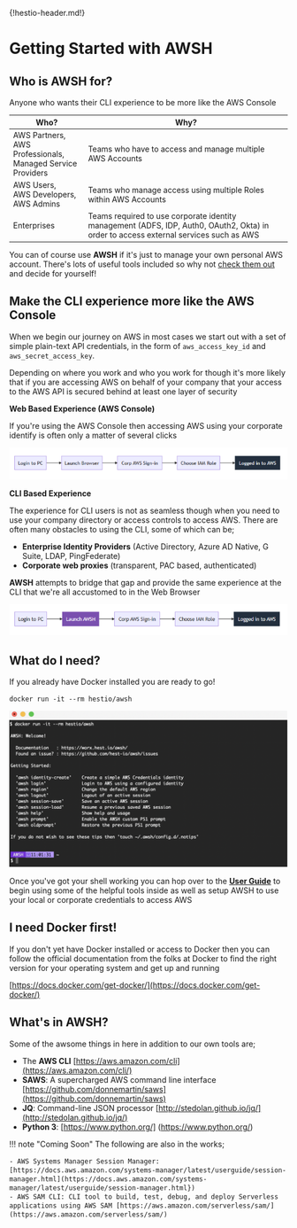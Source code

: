 {!hestio-header.md!}

# Getting Started with AWSH

## Who is AWSH for?

Anyone who wants their CLI experience to be more like the AWS Console

| Who? | Why? |
|---|---|
| AWS Partners,<br/> AWS Professionals,<br/> Managed Service Providers | Teams who have to access and manage multiple AWS Accounts |
| AWS Users,<br/> AWS Developers,<br/> AWS Admins | Teams who manage access using multiple Roles within AWS Accounts |
| Enterprises | Teams required to use corporate identity management (ADFS, IDP, Auth0, OAuth2, Okta) in order to access external services such as AWS |

You can of course use **AWSH** if it's just to manage your own personal AWS account. There's lots of useful tools included so why not [check them out](/user-guide/auth-setup/) and decide for yourself!

## Make the CLI experience more like the AWS Console

When we begin our journey on AWS in most cases we start out with a set of simple plain-text API credentials, in the form of `aws_access_key_id` and `aws_secret_access_key`. 

Depending on where you work and who you work for though it's more likely that if you are accessing AWS on behalf of your company that your access to the AWS API is secured behind at least one layer of security

**Web Based Experience (AWS Console)**

If you're using the AWS Console then accessing AWS using your corporate identify is often only a matter of several clicks

![AWSH Console Flow](media/images/awsh-user-flow-console.png)


**CLI Based Experience**

The experience for CLI users is not as seamless though when you need to use your company directory or access controls to access AWS. There are often many obstacles to using the CLI, some of which can be;

- **Enterprise Identity Providers** (Active Directory, Azure AD Native, G Suite, LDAP, PingFederate)
- **Corporate web proxies** (transparent, PAC based, authenticated)


**AWSH** attempts to bridge that gap and provide the same experience at the CLI that we're all accustomed to in the Web Browser

![AWSH Terminal Flow](media/images/awsh-user-flow-terminal.png)



## What do I need?

If you already have Docker installed you are ready to go!

```console
docker run -it --rm hestio/awsh
```

![AWSH Terminal on Windows](media/images/awsh-terminal-on-mac.png)


Once you've got your shell working you can hop over to the **[User Guide](/user-guide/auth-setup/)** to begin using some of the helpful tools inside as well as setup AWSH to use your local or corporate credentials to access AWS


## I need Docker first!

If you don't yet have Docker installed or access to Docker then you can follow the official documentation from the folks at Docker to find the right version for your operating system and get up and running

[https://docs.docker.com/get-docker/](https://docs.docker.com/get-docker/)


## What's in AWSH?

Some of the awsome things in here in addition to our own tools are;

- The **AWS CLI** [https://aws.amazon.com/cli](https://aws.amazon.com/cli/)
- **SAWS**: A supercharged AWS command line interface [https://github.com/donnemartin/saws](https://github.com/donnemartin/saws)
- **JQ**: Command-line JSON processor [http://stedolan.github.io/jq/](http://stedolan.github.io/jq/)
- **Python 3**: [https://www.python.org/] (https://www.python.org/)

!!! note "Coming Soon"
    The following are also in the works;

    - AWS Systems Manager Session Manager: [https://docs.aws.amazon.com/systems-manager/latest/userguide/session-manager.html](https://docs.aws.amazon.com/systems-manager/latest/userguide/session-manager.html})
    - AWS SAM CLI: CLI tool to build, test, debug, and deploy Serverless applications using AWS SAM [https://aws.amazon.com/serverless/sam/](https://aws.amazon.com/serverless/sam/)

